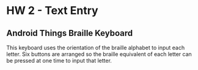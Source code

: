 HW 2 - Text Entry
=====================================
## Android Things Braille Keyboard

This keyboard uses the orientation of the braille alphabet to input each letter. Six buttons are arranged so the braille equivalent of each letter can be pressed at one time to input that letter.

